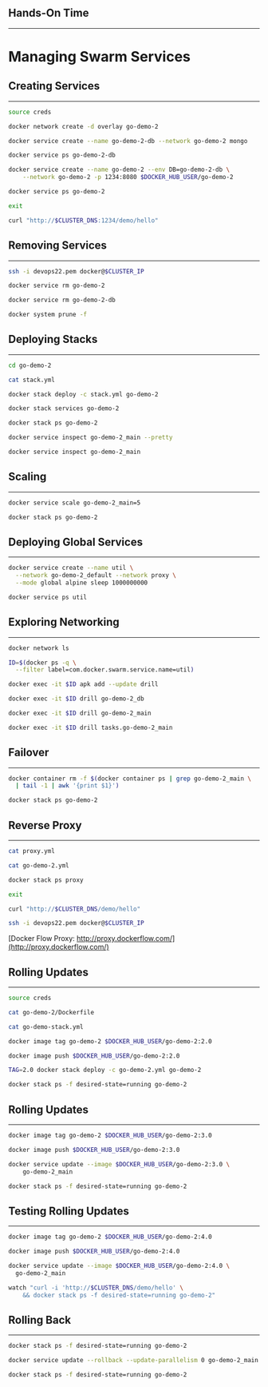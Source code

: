 ## Hands-On Time

---

# Managing Swarm Services


## Creating Services

---

```bash
source creds

docker network create -d overlay go-demo-2

docker service create --name go-demo-2-db --network go-demo-2 mongo

docker service ps go-demo-2-db

docker service create --name go-demo-2 --env DB=go-demo-2-db \
    --network go-demo-2 -p 1234:8080 $DOCKER_HUB_USER/go-demo-2

docker service ps go-demo-2

exit

curl "http://$CLUSTER_DNS:1234/demo/hello"
```


## Removing Services

---

```bash
ssh -i devops22.pem docker@$CLUSTER_IP

docker service rm go-demo-2

docker service rm go-demo-2-db

docker system prune -f
```


## Deploying Stacks

---

```bash
cd go-demo-2

cat stack.yml

docker stack deploy -c stack.yml go-demo-2

docker stack services go-demo-2

docker stack ps go-demo-2

docker service inspect go-demo-2_main --pretty

docker service inspect go-demo-2_main
```


## Scaling

---

```bash
docker service scale go-demo-2_main=5

docker stack ps go-demo-2
```


## Deploying Global Services

---

```bash
docker service create --name util \
  --network go-demo-2_default --network proxy \
  --mode global alpine sleep 1000000000

docker service ps util
```


## Exploring Networking

---

```bash
docker network ls

ID=$(docker ps -q \
  --filter label=com.docker.swarm.service.name=util)

docker exec -it $ID apk add --update drill

docker exec -it $ID drill go-demo-2_db

docker exec -it $ID drill go-demo-2_main

docker exec -it $ID drill tasks.go-demo-2_main
```


## Failover

---

```bash
docker container rm -f $(docker container ps | grep go-demo-2_main \
  | tail -1 | awk '{print $1}')

docker stack ps go-demo-2
```


## Reverse Proxy

---

```bash
cat proxy.yml

cat go-demo-2.yml

docker stack ps proxy

exit

curl "http://$CLUSTER_DNS/demo/hello"

ssh -i devops22.pem docker@$CLUSTER_IP
```

[Docker Flow Proxy: http://proxy.dockerflow.com/](http://proxy.dockerflow.com/)


## Rolling Updates

---

```bash
source creds

cat go-demo-2/Dockerfile

cat go-demo-stack.yml

docker image tag go-demo-2 $DOCKER_HUB_USER/go-demo-2:2.0

docker image push $DOCKER_HUB_USER/go-demo-2:2.0

TAG=2.0 docker stack deploy -c go-demo-2.yml go-demo-2

docker stack ps -f desired-state=running go-demo-2
```


## Rolling Updates

---

```bash
docker image tag go-demo-2 $DOCKER_HUB_USER/go-demo-2:3.0

docker image push $DOCKER_HUB_USER/go-demo-2:3.0

docker service update --image $DOCKER_HUB_USER/go-demo-2:3.0 \
    go-demo-2_main

docker stack ps -f desired-state=running go-demo-2
```


## Testing Rolling Updates

---

```bash
docker image tag go-demo-2 $DOCKER_HUB_USER/go-demo-2:4.0

docker image push $DOCKER_HUB_USER/go-demo-2:4.0

docker service update --image $DOCKER_HUB_USER/go-demo-2:4.0 \
  go-demo-2_main

watch "curl -i 'http://$CLUSTER_DNS/demo/hello' \
    && docker stack ps -f desired-state=running go-demo-2"
```


## Rolling Back

---

```bash
docker stack ps -f desired-state=running go-demo-2

docker service update --rollback --update-parallelism 0 go-demo-2_main

docker stack ps -f desired-state=running go-demo-2
```